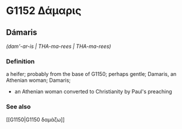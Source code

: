 # G1152 Δάμαρις

## Dámaris

_(dam'-ar-is | THA-ma-rees | THA-ma-rees)_

### Definition

a heifer; probably from the base of G1150; perhaps gentle; Damaris, an Athenian woman; Damaris; 

- an Athenian woman converted to Christianity by Paul's preaching

### See also

[[G1150|G1150 δαμάζω]]
